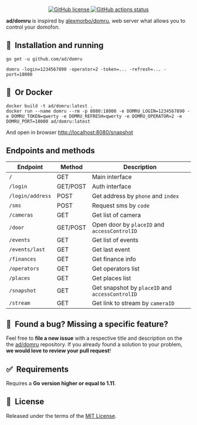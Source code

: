 <br/>
<p align="center">
    <a href="https://github.com/ad/domru/blob/master/LICENSE" target="_blank">
        <img src="https://img.shields.io/github/license/ad/domru" alt="GitHub license">
    </a>
    <a href="https://github.com/ad/domru/actions" target="_blank">
        <img src="https://github.com/ad/domru/workflows/Release%20on%20commit%20or%20tag/badge.svg" alt="GitHub actions status">
    </a>
</p>

**ad/domru** is inspired by [alexmorbo/domru](https://github.com/alexmorbo/domru), web server what allows you to control your domofon.

## 🚀&nbsp; Installation and running

```shell
go get -u github.com/ad/domru
```

```shell
domru -login=1234567890 -operator=2 -token=... -refresh=... -port=18000
```

## 🚀&nbsp; Or Docker

```shell
docker build -t ad/domru:latest .
docker run --name domru --rm -p 8080:18000 -e DOMRU_LOGIN=1234567890 -e DOMRU_TOKEN=qwerty -e DOMRU_REFRESH=qwerty -e DOMRU_OPERATOR=2 -e DOMRU_PORT=18000 ad/domru:latest
```

And open in browser [http://localhost:8080/snapshot](http://localhost:8080/snapshot)

## Endpoints and methods

| Endpoint | Method | Description |
| --- | --- | --- |
| `/` | GET | Main interface |
| `/login` | GET/POST | Auth interface |
| `/login/address` | POST | Get address by `phone` and `index` |
| `/sms` | POST | Request sms by `code` |
| `/cameras` | GET | Get list of camera |
| `/door` | GET/POST | Open door by `placeID` and `accessControlID` |
| `/events` | GET | Get list of events |
| `/events/last` | GET | Get last event |
| `/finances` | GET | Get finance info |
| `/operators` | GET | Get operators list |
| `/places` | GET | Get places list |
| `/snapshot` | GET | Get snapshot by `placeID` and `accessControlID` |
| `/stream` | GET | Get link to stream by `cameraID` |

## 🤝&nbsp; Found a bug? Missing a specific feature?

Feel free to **file a new issue** with a respective title and description on the the [ad/domru](https://github.com/ad/domru/issues) repository. If you already found a solution to your problem, **we would love to review your pull request**!

## ✅&nbsp; Requirements

Requires a **Go version higher or equal to 1.11**.

## 📘&nbsp; License

Released under the terms of the [MIT License](LICENSE).
